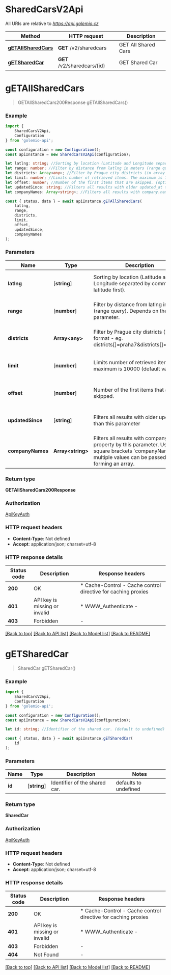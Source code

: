 # SharedCarsV2Api

All URIs are relative to *https://api.golemio.cz*

|Method | HTTP request | Description|
|------------- | ------------- | -------------|
|[**gETAllSharedCars**](#getallsharedcars) | **GET** /v2/sharedcars | GET All Shared Cars|
|[**gETSharedCar**](#getsharedcar) | **GET** /v2/sharedcars/{id} | GET Shared Car|

# **gETAllSharedCars**
> GETAllSharedCars200Response gETAllSharedCars()



### Example

```typescript
import {
    SharedCarsV2Api,
    Configuration
} from 'golemio-api';

const configuration = new Configuration();
const apiInstance = new SharedCarsV2Api(configuration);

let latlng: string; //Sorting by location (Latitude and Longitude separated by comma, latitude first). (optional) (default to undefined)
let range: number; //Filter by distance from latlng in meters (range query). Depends on the latlng parameter. (optional) (default to undefined)
let districts: Array<any>; //Filter by Prague city districts (in array format - eg. districts[]=praha7&districts[]=praha6) (optional) (default to undefined)
let limit: number; //Limits number of retrieved items. The maximum is 10000 (default value). (optional) (default to undefined)
let offset: number; //Number of the first items that are skipped. (optional) (default to undefined)
let updatedSince: string; //Filters all results with older updated_at than this parameter (optional) (default to undefined)
let companyNames: Array<string>; //Filters all results with company.name property by this parameter. Use with square brackets `companyNames[]`, multiple values can be passed forming an array. (optional) (default to undefined)

const { status, data } = await apiInstance.gETAllSharedCars(
    latlng,
    range,
    districts,
    limit,
    offset,
    updatedSince,
    companyNames
);
```

### Parameters

|Name | Type | Description  | Notes|
|------------- | ------------- | ------------- | -------------|
| **latlng** | [**string**] | Sorting by location (Latitude and Longitude separated by comma, latitude first). | (optional) defaults to undefined|
| **range** | [**number**] | Filter by distance from latlng in meters (range query). Depends on the latlng parameter. | (optional) defaults to undefined|
| **districts** | **Array&lt;any&gt;** | Filter by Prague city districts (in array format - eg. districts[]&#x3D;praha7&amp;districts[]&#x3D;praha6) | (optional) defaults to undefined|
| **limit** | [**number**] | Limits number of retrieved items. The maximum is 10000 (default value). | (optional) defaults to undefined|
| **offset** | [**number**] | Number of the first items that are skipped. | (optional) defaults to undefined|
| **updatedSince** | [**string**] | Filters all results with older updated_at than this parameter | (optional) defaults to undefined|
| **companyNames** | **Array&lt;string&gt;** | Filters all results with company.name property by this parameter. Use with square brackets &#x60;companyNames[]&#x60;, multiple values can be passed forming an array. | (optional) defaults to undefined|


### Return type

**GETAllSharedCars200Response**

### Authorization

[ApiKeyAuth](../README.md#ApiKeyAuth)

### HTTP request headers

 - **Content-Type**: Not defined
 - **Accept**: application/json; charset=utf-8


### HTTP response details
| Status code | Description | Response headers |
|-------------|-------------|------------------|
|**200** | OK |  * Cache-Control - Cache control directive for caching proxies <br>  |
|**401** | API key is missing or invalid |  * WWW_Authenticate -  <br>  |
|**403** | Forbidden |  -  |

[[Back to top]](#) [[Back to API list]](../README.md#documentation-for-api-endpoints) [[Back to Model list]](../README.md#documentation-for-models) [[Back to README]](../README.md)

# **gETSharedCar**
> SharedCar gETSharedCar()



### Example

```typescript
import {
    SharedCarsV2Api,
    Configuration
} from 'golemio-api';

const configuration = new Configuration();
const apiInstance = new SharedCarsV2Api(configuration);

let id: string; //Identifier of the shared car. (default to undefined)

const { status, data } = await apiInstance.gETSharedCar(
    id
);
```

### Parameters

|Name | Type | Description  | Notes|
|------------- | ------------- | ------------- | -------------|
| **id** | [**string**] | Identifier of the shared car. | defaults to undefined|


### Return type

**SharedCar**

### Authorization

[ApiKeyAuth](../README.md#ApiKeyAuth)

### HTTP request headers

 - **Content-Type**: Not defined
 - **Accept**: application/json; charset=utf-8


### HTTP response details
| Status code | Description | Response headers |
|-------------|-------------|------------------|
|**200** | OK |  * Cache-Control - Cache control directive for caching proxies <br>  |
|**401** | API key is missing or invalid |  * WWW_Authenticate -  <br>  |
|**403** | Forbidden |  -  |
|**404** | Not Found |  -  |

[[Back to top]](#) [[Back to API list]](../README.md#documentation-for-api-endpoints) [[Back to Model list]](../README.md#documentation-for-models) [[Back to README]](../README.md)

